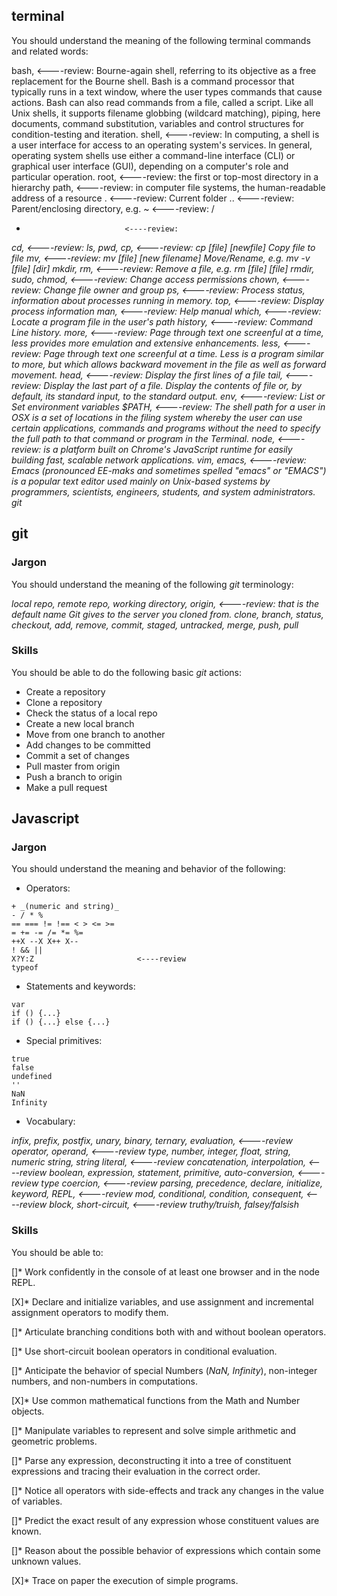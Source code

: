 ## terminal

You should understand the meaning of the following terminal commands and related words:

bash, 						<----review: Bourne-again shell, referring to its objective as a free replacement for the Bourne shell. Bash is a command processor that typically runs in a text window, where the user types commands that cause actions. Bash can also read commands from a file, called a script. Like all Unix shells, it supports filename globbing (wildcard matching), piping, here documents, command substitution, variables and control structures for condition-testing and iteration.
shell, 						<----review: In computing, a shell is a user interface for access to an operating system's services. In general, operating system shells use either a command-line interface (CLI) or graphical user interface (GUI), depending on a computer's role and particular operation.
root, 						<----review: the first or top-most directory in a hierarchy
path,						<----review: in computer file systems, the human-readable address of a resource
.  							<----review: Current folder
..  						<----review: Parent/enclosing directory, e.g.
~   						<----review: 
/  
*   						<----review: 
_cd,    					<----review: 
ls, 
pwd, 
cp, 						<----review: cp [file] [newfile]	Copy file to file
mv, 						<----review: mv [file] [new filename]	Move/Rename, e.g. mv -v [file] [dir]
mkdir, 
rm, 						<----review: Remove a file, e.g. rm [file] [file]
rmdir,
sudo, 
chmod, 						<----review: Change access permissions
chown, 						<----review: Change file owner and group
ps, 						<----review: Process status, information about processes running in memory.
top, 						<----review: Display process information
man, 						<----review: Help manual
which,						<----review: Locate a program file in the user's path
history, 					<----review: Command Line history.
more, 						<----review: Page through text one screenful at a time, less provides more emulation and extensive enhancements.
less, 						<----review: Page through text one screenful at a time. Less is a program similar to more, but which allows backward movement in the file as well as forward movement.
head, 						<----review: Display the first lines of a file
tail, 						<----review: Display the last part of a file. Display the contents of file or, by default, its standard input, to the standard output.
env, 						<----review: List or Set environment variables
$PATH,						<----review: The shell path for a user in OSX is a set of locations in the filing system whereby the user can use certain applications, commands and programs without the need to specify the full path to that command or program in the Terminal.
node, 						<----review: is a platform built on Chrome's JavaScript runtime for easily building fast, scalable network applications.
vim, 
emacs, 						<----review: Emacs (pronounced EE-maks and sometimes spelled "emacs" or "EMACS") is a popular text editor used mainly on Unix-based systems by programmers, scientists, engineers, students, and system administrators.
git_


## git

### Jargon

You should understand the meaning of the following _git_ terminology:

_local repo, 
remote repo, 
working directory,
origin, 						<----review: that is the default name Git gives to the server you cloned from.
clone, 
branch, 
status,
checkout, 
add, 
remove, 
commit, 
staged, 
untracked,
merge, 
push, 
pull_


### Skills

You should be able to do the following basic _git_ actions:

* Create a repository
* Clone a repository
* Check the status of a local repo
* Create a new local branch
* Move from one branch to another
* Add changes to be committed
* Commit a set of changes
* Pull master from origin
* Push a branch to origin
* Make a pull request

## Javascript

### Jargon

You should understand the meaning and behavior of the following:

* Operators:

```
+ _(numeric and string)_
- / * %
== === != !== < > <= >=
= += -= /= *= %=
++X --X X++ X--
! && ||
X?Y:Z						<----review
typeof
```

* Statements and keywords:

```
var
if () {...}
if () {...} else {...}
```

* Special primitives:

```
true
false
undefined
''
NaN
Infinity
```

* Vocabulary:

_infix, 
prefix, 
postfix, 
unary, 
binary, 
ternary,
evaluation, 						<----review
operator, 
operand, 							<----review
type,
number, 
integer, 
float, 
string, 
numeric string,
string literal, 					<----review
concatenation, 
interpolation,						<----review
boolean, 
expression, 
statement, 
primitive,
auto-conversion, 					<----review
type coercion, 						<----review
parsing, 
precedence,
declare, 
initialize, 
keyword, 
REPL, 								<----review
mod,
conditional, 
condition, 
consequent, 						<----review
block, 
short-circuit, 						<----review
truthy/truish, 
falsey/falsish_

### Skills
You should be able to:

[]* Work confidently in the console of at least one browser and in the node REPL.

[X]* Declare and initialize variables, and use assignment and incremental assignment operators to modify them.

[]* Articulate branching conditions both with and without boolean operators.

[]* Use short-circuit boolean operators in conditional evaluation.

[]* Anticipate the behavior of special Numbers (_NaN, Infinity_), non-integer numbers, and non-numbers in computations.

[X]* Use common mathematical functions from the Math and Number objects.

[]* Manipulate variables to represent and solve simple arithmetic and geometric problems.

[]* Parse any expression, deconstructing it into a tree of constituent expressions and tracing their evaluation in the correct order.

[]* Notice all operators with side-effects and track any changes in the value of variables.

[]* Predict the exact result of any expression whose constituent values are known.

[]* Reason about the possible behavior of expressions which contain some unknown values.

[X]* Trace on paper the execution of simple programs.


